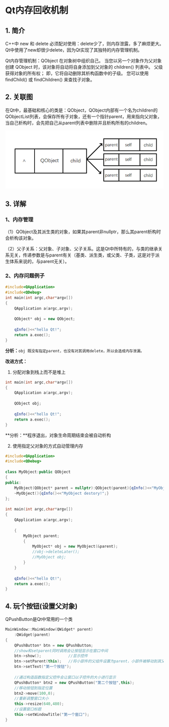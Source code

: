 # Qt内存回收机制

## 1. 简介

C++中 new 和 delete 必须配对使用：delete少了，则内存泄露，多了麻烦更大。Qt中使用了new却很少delete，因为Qt实现了其独特的内存管理机制。

Qt内存管理机制：QObject 在对象树中组织自己。 当您以另一个对象作为父对象创建 QObject 时，该对象将自动将自身添加到父对象的 children() 列表中。 父级获得对象的所有权； 即，它将自动删除其析构函数中的子级。 您可以使用 findChild() 或 findChildren() 来查找子对象。

## 2. 关联图

在Qt中，最基础和核心的类是：QObject，QObject内部有一个名为children的QObjectList列表，会保存所有子对象，还有一个指针parent，用来指向父对象，当自己析构时，会先把自己从parent列表中删除并且析构所有的children。

![img](assets/35081b7e738c4725bb7075189052f4d6.png)

## 3. 详解

### 1、内存管理

（1）QObject及其派生类的对象，如果其parent非nullptr，那么其parent析构时会析构该对象。

（2）父子关系：父对象、子对象、父子关系。这是Qt中所特有的，与类的继承关系无关，传递参数是与parent有关（基类、派生类，或父类、子类，这是对于派生体系来说的，与parent无关）。

### 2、内存问题例子

```cpp
#include<QApplication>
#include<QDebug>
int main(int argc,char*argv[])
{
    QApplication a(argc,argv);

    QObject* obj = new QObject;

    qInfo()<<"hello Qt!";
    return a.exec();
}
```

**分析：**`obj 既没有指定parent，也没有对其调用delete，所以会造成内存泄漏。`

**改进方式：**

1. 分配对象到栈上而不是堆上

```cpp
int main(int argc,char*argv[])
{
    QApplication a(argc,argv);

    QObject obj;

    qInfo()<<"hello Qt!";
    return a.exec();
}
```

**分析：**程序退出，对象生命周期结束会被自动析构

2. 使用指定父对象的方式自动管理内存

```cpp
#include<QApplication>
#include<QDebug>

class MyObject:public QObject
{
public:
    MyObject(QObject* parent = nullptr):QObject(parent){qInfo()<<"MyObject created!";}
    ~MyObject(){qInfo()<<"MyObject destory!";}
};

int main(int argc,char*argv[])
{
    QApplication a(argc,argv);
    
    {
        MyObject parent;
        {
            MyObject* obj = new MyObject(&parent);
            //obj->deleteLater();
            //MyObject obj;
        }
    }
    
    qInfo()<<"hello Qt!";
    return a.exec();
}
```



## 4. 玩个按钮(设置父对象)

QPushButton是Qt中常用的一个类

```cpp
MainWindow::MainWindow(QWidget* parent)
    :QWidget(parent)
{
    QPushButton* btn = new QPushButton;
	//show和setparent同时调用会让按钮显示在窗口中间
	btn->show();			//显示控件
	btn->setParent(this);	//将小部件的父组件设置为parent，小部件被移动到其父部件的(0,0)位置 
	btn->setText("第一个按钮");

	//通过构造函数指定父控件会让窗口以子控件的大小进行显示
	QPushButton* btn2 = new QPushButton("第二个按钮",this);
	//移动按钮到指定位置
	btn2->move(100,0);
	//重新调整窗口大小
	this->resize(640,480);
	//设置窗口标题
	this->setWindowTitle("第一个窗口");
}
```





